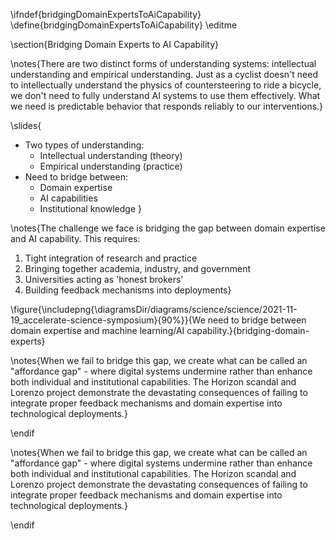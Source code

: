 \ifndef{bridgingDomainExpertsToAiCapability}
\define{bridgingDomainExpertsToAiCapability}
\editme

\section{Bridging Domain Experts to AI Capability}

\notes{There are two distinct forms of understanding systems: intellectual understanding and empirical understanding. Just as a cyclist doesn't need to intellectually understand the physics of countersteering to ride a bicycle, we don't need to fully understand AI systems to use them effectively. What we need is predictable behavior that responds reliably to our interventions.}

\slides{
* Two types of understanding:
  * Intellectual understanding (theory)
  * Empirical understanding (practice)
* Need to bridge between:
  * Domain expertise
  * AI capabilities
  * Institutional knowledge
}

\notes{The challenge we face is bridging the gap between domain expertise and AI capability. This requires:
1. Tight integration of research and practice
2. Bringing together academia, industry, and government
3. Universities acting as 'honest brokers'
4. Building feedback mechanisms into deployments}

\figure{\includepng{\diagramsDir/diagrams/science/science/2021-11-19_accelerate-science-symposium}{90%}}{We need to bridge between domain expertise and machine learning/AI capability.}{bridging-domain-experts}

\notes{When we fail to bridge this gap, we create what can be called an "affordance gap" - where digital systems undermine rather than enhance both individual and institutional capabilities. The Horizon scandal and Lorenzo project demonstrate the devastating consequences of failing to integrate proper feedback mechanisms and domain expertise into technological deployments.}

\endif 

\notes{When we fail to bridge this gap, we create what can be called an "affordance gap" - where digital systems undermine rather than enhance both individual and institutional capabilities. The Horizon scandal and Lorenzo project demonstrate the devastating consequences of failing to integrate proper feedback mechanisms and domain expertise into technological deployments.}

\endif 
